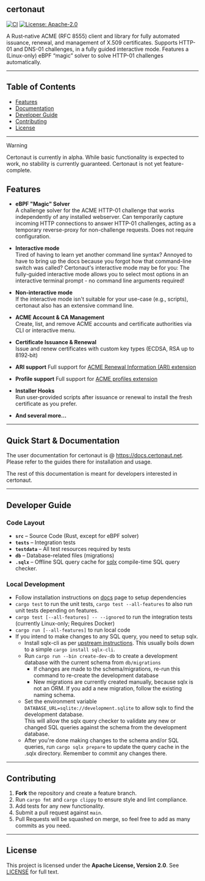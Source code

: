 ## certonaut

[![CI](https://github.com/GermanCoding/certonaut/actions/workflows/rust.yml/badge.svg)](https://github.com/GermanCoding/certonaut/actions/workflows/rust.yml) [![License: Apache-2.0](https://img.shields.io/badge/License-Apache%202.0-blue.svg)](LICENSE)

A Rust‑native ACME (RFC 8555) client and library for fully automated issuance, renewal, and management of X.509 certificates.
Supports HTTP-01 and DNS-01 challenges, in a fully guided interactive mode. Features a (Linux-only) eBPF “magic” solver to solve HTTP-01 challenges automatically.

<!--TODO: Asciicast video -->

---

## Table of Contents

- [Features](#features)
- [Documentation](#quick-start--documentation)
- [Developer Guide](#developer-guide)
- [Contributing](#contributing)
- [License](#license)

---

> [!WARNING]
> Certonaut is currently in alpha. While basic functionality is expected to work, no stability is currently guaranteed. Certonaut is not yet feature-complete.

## Features

- **eBPF "Magic" Solver**   
  A challenge solver for the ACME HTTP-01 challenge that works independently of any installed webserver.
  Can temporarily capture incoming HTTP connections to answer HTTP-01 challenges, acting as a temporary reverse-proxy
  for non-challenge requests. Does not require configuration.

- **Interactive mode**   
  Tired of having to learn yet another command line syntax? Annoyed to have to bring up the docs because you forgot how that
  command-line switch was called? Certonaut's interactive mode may be for you: The fully-guided interactive mode
  allows you to select most options in an interactive terminal prompt - no command line arguments required!

- **Non-interactive mode**   
  If the interactive mode isn't suitable for your use-case (e.g., scripts), certonaut also has an extensive command line.

- **ACME Account & CA Management**  
  Create, list, and remove ACME accounts and certificate authorities via CLI or interactive menu.

- **Certificate Issuance & Renewal**  
  Issue and renew certificates with custom key types (ECDSA, RSA up to 8192‑bit)

- **ARI support**
  Full support for [ACME Renewal Information (ARI) extension](https://datatracker.ietf.org/doc/draft-ietf-acme-ari/)

- **Profile support**
  Full support for [ACME profiles extension](https://datatracker.ietf.org/doc/draft-aaron-acme-profiles/)

- **Installer Hooks**  
  Run user‑provided scripts after issuance or renewal to install the fresh certificate as you prefer.

- **And several more...**

---

## Quick Start & Documentation

The user documentation for certonaut is @ https://docs.certonaut.net. Please refer to the guides there for installation and usage.

The rest of this documentation is meant for developers interested in certonaut.

---

## Developer Guide

### Code Layout

- **`src`** – Source Code (Rust, except for eBPF solver)
- **`tests`** – Integration tests
- **`testdata`** – All test resources required by tests
- **`db`** – Database-related files (migrations)
- **`.sqlx`** – Offline SQL query cache for [sqlx](https://github.com/launchbadge/sqlx/) compile-time SQL query checker.

### Local Development

- Follow installation instructions on [docs](https://docs.certonaut.net) page to setup dependencies
- `cargo test` to run the unit tests, `cargo test --all-features` to also run unit tests depending on features.
- `cargo test [--all-features] -- --ignored` to run the integration tests (currently Linux-only; Requires Docker)
- `cargo run [--all-features]` to run local code
- If you intend to make changes to any SQL query, you need to setup sqlx.
    - Install sqlx-cli as per [upstream instructions](https://github.com/launchbadge/sqlx/tree/main/sqlx-cli). This usually boils down to a simple
      `cargo install sqlx-cli`.
    - Run `cargo run --bin create-dev-db` to create a development database with the current schema from `db/migrations`
        - If changes are made to the schema/migrations, re-run this command to re-create the development database
        - New migrations are currently created manually, because sqlx is not an ORM. If you add a new migration, follow the existing naming schema.
    - Set the environment variable
      `DATABASE_URL=sqlite://development.sqlite` to allow sqlx to find the development database.   
      This will allow the sqlx query checker to validate any new or changed SQL queries against the schema from the development database.
    - After you're done making changes to the schema and/or SQL queries, run
      `cargo sqlx prepare` to update the query cache in the .sqlx directory. Remember to commit any changes there.

---

## Contributing

1. **Fork** the repository and create a feature branch.
2. Run `cargo fmt` and `cargo clippy` to ensure style and lint compliance.
3. Add tests for any new functionality.
4. Submit a pull request against `main`.
5. Pull Requests will be squashed on merge, so feel free to add as many commits as you need.

---

## License

This project is licensed under the **Apache License, Version 2.0**. See [LICENSE](LICENSE) for full text.